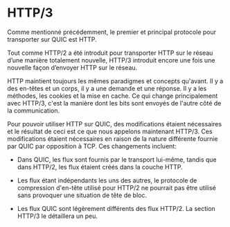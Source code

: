 # HTTP/3

Comme mentionné précédemment, le premier et principal protocole pour transporter
sur QUIC est HTTP.

Tout comme HTTP/2 a été introduit pour transporter HTTP sur le réseau d’une manière
totalement nouvelle, HTTP/3 introduit encore une fois une nouvelle façon d’envoyer
HTTP sur le réseau.

HTTP maintient toujours les mêmes paradigmes et concepts qu'avant. Il y a des
en-têtes et un corps, il y a une demande et une réponse. Il y a les méthodes, les
cookies et la mise en cache. Ce qui change principalement avec HTTP/3, c'est la
manière dont les bits sont envoyés de l'autre côté de la communication.

Pour pouvoir utiliser HTTP sur QUIC, des modifications étaient nécessaires et le
résultat de ceci est ce que nous appelons maintenant HTTP/3. Ces modifications
étaient nécessaires en raison de la nature différente fournie par QUIC par
opposition à TCP. Ces changements incluent:

 - Dans QUIC, les flux sont fournis par le transport lui-même, tandis que dans
   HTTP/2, les flux étaient créés dans la couche HTTP.

 - Les flux étant indépendants les uns des autres, le protocole de compression
   d'en-tête utilisé pour HTTP/2 ne pourrait pas être utilisé sans provoquer une
   situation de tête de bloc.

 - Les flux QUIC sont légèrement différents des flux HTTP/2. La section HTTP/3
   le détaillera un peu.

